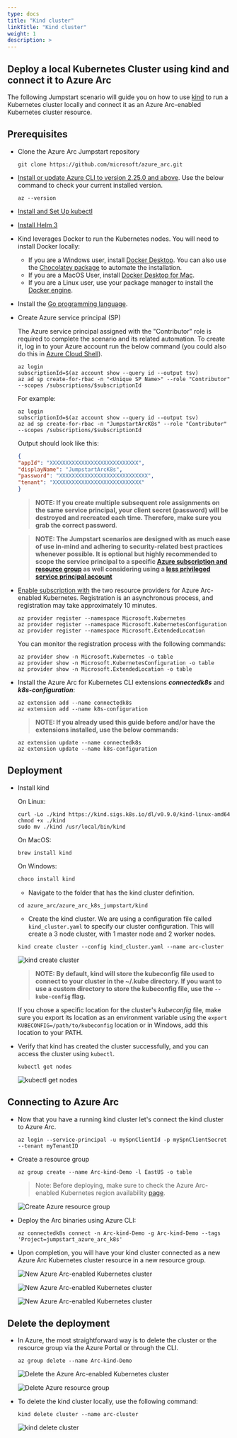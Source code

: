 ```yaml
---
type: docs
title: "Kind cluster"
linkTitle: "Kind cluster"
weight: 1
description: >
---
```


## Deploy a local Kubernetes Cluster using kind and connect it to Azure Arc

The following Jumpstart scenario will guide you on how to use [kind](https://kind.sigs.k8s.io/) to run a Kubernetes cluster locally and connect it as an Azure Arc-enabled Kubernetes cluster resource.

## Prerequisites

* Clone the Azure Arc Jumpstart repository

    ```shell
    git clone https://github.com/microsoft/azure_arc.git
    ```

* [Install or update Azure CLI to version 2.25.0 and above](https://docs.microsoft.com/cli/azure/install-azure-cli?view=azure-cli-latest). Use the below command to check your current installed version.

  ```shell
  az --version
  ```

* [Install and Set Up kubectl](https://kubernetes.io/docs/tasks/tools/install-kubectl/)

* [Install Helm 3](https://helm.sh/docs/intro/install/)

* Kind leverages Docker to run the Kubernetes nodes. You will need to install Docker locally:

  * If you are a Windows user, install [Docker Desktop](https://www.docker.com/products/docker-desktop). You can also use the [Chocolatey package](https://chocolatey.org/packages/docker-desktop) to automate the installation.
  * If you are a MacOS User, install [Docker Desktop for Mac](https://docs.docker.com/docker-for-mac/).
  * If you are a Linux user, use your package manager to install the [Docker engine](https://docs.docker.com/engine/install/).

* Install the [Go programming language](https://golang.org/dl/).

* Create Azure service principal (SP)

  The Azure service principal assigned with the "Contributor" role is required to complete the scenario and its related automation. To create it, log in to your Azure account run the below command (you could also do this in [Azure Cloud Shell](https://shell.azure.com/)).

    ```shell
    az login
    subscriptionId=$(az account show --query id --output tsv)
    az ad sp create-for-rbac -n "<Unique SP Name>" --role "Contributor" --scopes /subscriptions/$subscriptionId
    ```

    For example:

    ```shell
    az login
    subscriptionId=$(az account show --query id --output tsv)
    az ad sp create-for-rbac -n "JumpstartArcK8s" --role "Contributor" --scopes /subscriptions/$subscriptionId
    ```

    Output should look like this:

    ```json
    {
    "appId": "XXXXXXXXXXXXXXXXXXXXXXXXXXXX",
    "displayName": "JumpstartArcK8s",
    "password": "XXXXXXXXXXXXXXXXXXXXXXXXXXXX",
    "tenant": "XXXXXXXXXXXXXXXXXXXXXXXXXXXX"
    }
    ```

    > **NOTE: If you create multiple subsequent role assignments on the same service principal, your client secret (password) will be destroyed and recreated each time. Therefore, make sure you grab the correct password**.

    > **NOTE: The Jumpstart scenarios are designed with as much ease of use in-mind and adhering to security-related best practices whenever possible. It is optional but highly recommended to scope the service principal to a specific [Azure subscription and resource group](https://docs.microsoft.com/cli/azure/ad/sp?view=azure-cli-latest) as well considering using a [less privileged service principal account](https://docs.microsoft.com/azure/role-based-access-control/best-practices)**

* [Enable subscription with](https://docs.microsoft.com/azure/azure-resource-manager/management/resource-providers-and-types#register-resource-provider) the two resource providers for Azure Arc-enabled Kubernetes. Registration is an asynchronous process, and registration may take approximately 10 minutes.

  ```shell
  az provider register --namespace Microsoft.Kubernetes
  az provider register --namespace Microsoft.KubernetesConfiguration
  az provider register --namespace Microsoft.ExtendedLocation
  ```

  You can monitor the registration process with the following commands:

  ```shell
  az provider show -n Microsoft.Kubernetes -o table
  az provider show -n Microsoft.KubernetesConfiguration -o table
  az provider show -n Microsoft.ExtendedLocation -o table
  ```

* Install the Azure Arc for Kubernetes CLI extensions ***connectedk8s*** and ***k8s-configuration***:

  ```shell
  az extension add --name connectedk8s
  az extension add --name k8s-configuration
  ```

  > **NOTE: If you already used this guide before and/or have the extensions installed, use the below commands:**

  ```shell
  az extension update --name connectedk8s
  az extension update --name k8s-configuration
  ```

## Deployment

* Install kind

  On Linux:

  ```shell
  curl -Lo ./kind https://kind.sigs.k8s.io/dl/v0.9.0/kind-linux-amd64
  chmod +x ./kind
  sudo mv ./kind /usr/local/bin/kind
  ```

  On MacOS:

  ```shell
  brew install kind
  ```

  On Windows:

  ```powershell
  choco install kind
  ```

  * Navigate to the folder that has the kind cluster definition.

  ```shell
  cd azure_arc/azure_arc_k8s_jumpstart/kind
  ```

  * Create the kind cluster. We are using a configuration file called `kind_cluster.yaml` to specify our cluster configuration. This will create a 3 node cluster, with 1 master node and 2 worker nodes.

  ```shell
  kind create cluster --config kind_cluster.yaml --name arc-cluster
  ```

  ![kind create cluster](./01.png)

  > **NOTE: By default, kind will store the kubeconfig file used to connect to your cluster in the ~/.kube directory. If you want to use a custom directory to store the kubeconfig file, use the `--kube-config` flag.**

  If you chose a specific location for the cluster's *kubeconfig* file, make sure you export its location as an environment variable using the `export KUBECONFIG=/path/to/kubeconfig` location or in Windows, add this location to your PATH.

* Verify that kind has created the cluster successfully, and you can access the cluster using `kubectl`.

  ```shell
  kubectl get nodes
  ```

  ![kubectl get nodes](./02.png)

## Connecting to Azure Arc

* Now that you have a running kind cluster let's connect the kind cluster to Azure Arc.

  ```shell
  az login --service-principal -u mySpnClientId -p mySpnClientSecret --tenant myTenantID
  ```

* Create a resource group

  ```shell
  az group create --name Arc-kind-Demo -l EastUS -o table
  ```

   > Note:  Before deploying, make sure to check the Azure Arc-enabled Kubernetes region availability [page](https://azure.microsoft.com/global-infrastructure/services/?products=azure-arc).

  ![Create Azure resource group](./03.png)

* Deploy the Arc binaries using Azure CLI:

  ```shell
  az connectedk8s connect -n Arc-kind-Demo -g Arc-kind-Demo --tags 'Project=jumpstart_azure_arc_k8s'
  ```

* Upon completion, you will have your kind cluster connected as a new Azure Arc Kubernetes cluster resource in a new resource group.

  ![New Azure Arc-enabled Kubernetes cluster](./04.png)

  ![New Azure Arc-enabled Kubernetes cluster](./05.png)

  ![New Azure Arc-enabled Kubernetes cluster](./06.png)

## Delete the deployment

* In Azure, the most straightforward way is to delete the cluster or the resource group via the Azure Portal or through the CLI.

  ```shell
  az group delete --name Arc-kind-Demo
  ```

  ![Delete the Azure Arc-enabled Kubernetes cluster](./07.png)

  ![Delete Azure resource group](./08.png)

* To delete the kind cluster locally, use the following command:

  ```shell
  kind delete cluster --name arc-cluster
  ```

  ![kind delete cluster](./09.png)

